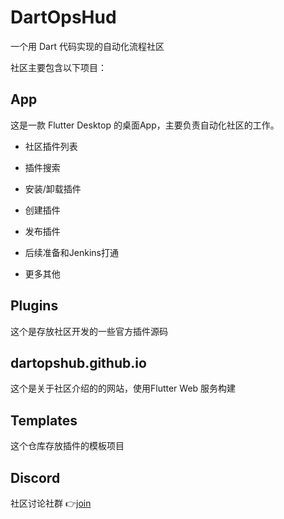 # DartOpsHud

一个用 Dart 代码实现的自动化流程社区

社区主要包含以下项目：

## App

这是一款 Flutter Desktop 的桌面App，主要负责自动化社区的工作。

- 社区插件列表

- 插件搜索

- 安装/卸载插件

- 创建插件

- 发布插件

- 后续准备和Jenkins打通

- 更多其他


## Plugins


这个是存放社区开发的一些官方插件源码

## dartopshub.github.io


这个是关于社区介绍的的网站，使用Flutter Web 服务构建

## Templates


这个仓库存放插件的模板项目

## Discord

社区讨论社群 👉[join](https://discord.gg/KhVBsZMx)
